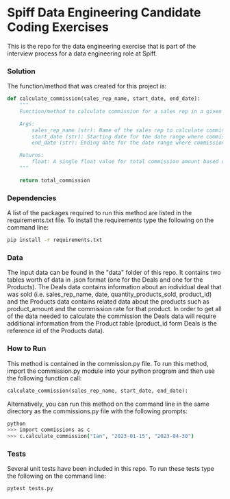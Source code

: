 # Spiff Data Engineering Candidate Coding Exercises

This is the repo for the data engineering exercise that is part of the interview process for a data engineering role at Spiff.  

### Solution

The function/method that was created for this project is:

```py
def calculate_commission(sales_rep_name, start_date, end_date):
    """
    Function/method to calculate commission for a sales rep in a given time period.

    Args:
        sales_rep_name (str): Name of the sales rep to calculate commission for.
        start_date (str): Starting date for the date range where commissions will be valid.
        end_date (str): Ending date for the date range where commissions will be valid.

    Returns:
        float: A single float value for total commission amount based on the input criteria. e.g. $749.48
    """

    return total_commission
```

### Dependencies

A list of the packages required to run this method are listed in the requirements.txt file.  To install the requirements type the following on the command line:

```sh
pip install -r requirements.txt
```

### Data

The input data can be found in the "data" folder of this repo. It contains two tables worth of data in .json format (one for the Deals and one for the Products). The Deals data contains information about an individual deal that was sold (i.e. sales_rep_name, date, quantity_products_sold, product_id) and the Products data contains related data about the products such as product_amount and the commission rate for that product. In order to get all of the data needed to calculate the commission the Deals data will require additional information from the Product table (product_id form Deals is the reference id of the Products data).

### How to Run

This method is contained in the commission.py file.  To run this method, import the commission.py module into your python program and then use the following function call:

```py
calculate_commission(sales_rep_name, start_date, end_date):
```

Alternatively, you can run this method on the command line in the same directory as the commissions.py file with the following prompts:

```sh
python 
>>> import commissions as c
>>> c.calculate_commission("Ian", "2023-01-15", "2023-04-30")
```

### Tests

Several unit tests have been included in this repo.  To run these tests type the following on the command line:

```sh
pytest tests.py
```



